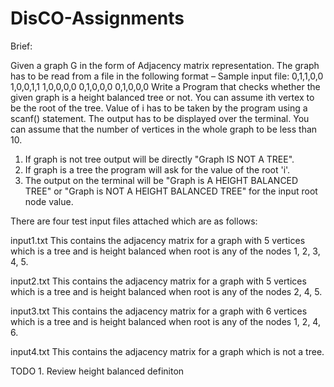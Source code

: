 DisCO-Assignments
=================

Brief:

Given a graph G in the form of Adjacency matrix representation. The graph has to be read from a file in the
following format –
Sample input file:
0,1,1,0,0
1,0,0,1,1
1,0,0,0,0
0,1,0,0,0
0,1,0,0,0
Write a Program that checks whether the given graph is a height balanced tree or not. You can assume ith
vertex to be the root of the tree. Value of i has to be taken by the program using a scanf() statement. The
output has to be displayed over the terminal. You can assume that the number of vertices in the whole
graph to be less than 10.


1. If graph is not tree output will be directly "Graph IS NOT A TREE".
2. If graph is a tree the program will ask for the value of the root 'i'.
3. The output on the terminal will be "Graph is A HEIGHT BALANCED TREE" 
   or "Graph is NOT A HEIGHT BALANCED TREE" for the input root node value.

There are four test input files attached which are as follows:

input1.txt
This contains the adjacency matrix for a graph with 5 vertices which is a tree and is
height balanced when root is any of the nodes 1, 2, 3, 4, 5.

input2.txt
This contains the adjacency matrix for a graph with 5 vertices which is a tree and is
height balanced when root is any of the nodes 2, 4, 5.

input3.txt
This contains the adjacency matrix for a graph with 6 vertices which is a tree and is
height balanced when root is any of the nodes 1, 2, 4, 6.

input4.txt
This contains the adjacency matrix for a graph which is not a tree.

TODO 1. Review height balanced definiton

